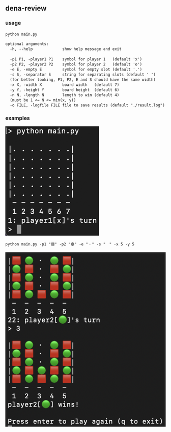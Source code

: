 ## dena-review


### usage
```
python main.py
```

```
optional arguments:
  -h, --help             show help message and exit

  -p1 P1, -player1 P1    symbol for player 1   (default 'x')
  -p2 P2, -player2 P2    symbol for player 2   (default 'o')
  -e E, -empty E         symbol for empty slot (default '.')
  -s S, -separator S     string for separating slots (default ' ')
  (for better looking, P1, P2, E and S should have the same width)
  -x X, -width X         board width   (default 7)
  -y Y, -height Y        board height  (default 6)
  -n N, -length N        length to win (default 4)
  (must be 1 <= N <= min(x, y))
  -o FILE, -logfile FILE file to save results (default "./result.log")

```

### examples


![game screenshot](docs/screenshot1.png)

```
python main.py -p1 "🟥" -p2 "🟢" -e "・" -s "　" -x 5 -y 5
```

![game screenshot](docs/screenshot2.png)

